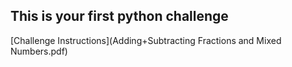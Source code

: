 ## This is your first python challenge

[Challenge Instructions](Adding+Subtracting Fractions and Mixed Numbers.pdf)
